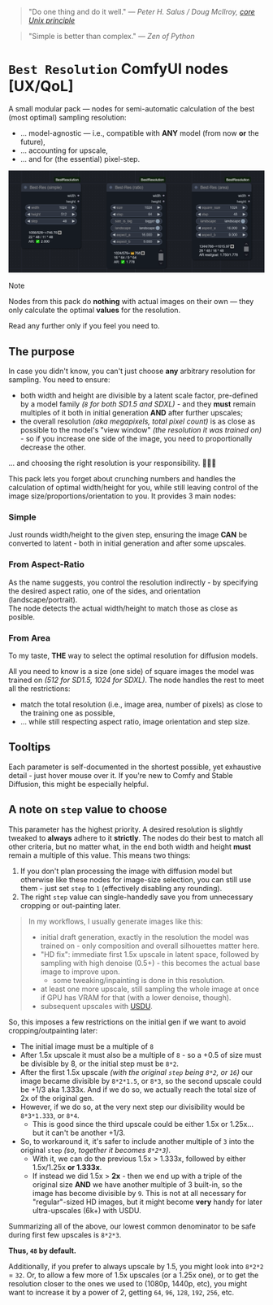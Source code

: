 > "Do one thing and do it well." _— Peter H. Salus / Doug McIlroy, [core Unix principle](https://en.wikipedia.org/wiki/Unix_philosophy)_

> "Simple is better than complex." _— Zen of Python_

# `Best Resolution` ComfyUI nodes [UX/QoL]

A small modular pack — nodes for semi-automatic calculation of the best (most optimal) sampling resolution:
- ... model-agnostic — i.e., compatible with **ANY** model (from now **or** the future),
- ... accounting for upscale,
- ... and for (the essential) pixel-step. 

![image](img/screenshot1.png)

> [!NOTE]
> Nodes from this pack do **nothing** with actual images on their own — they only calculate the optimal **values** for the resolution.

Read any further only if you feel you need to.

## The purpose

In case you didn't know, you can't just choose **any** arbitrary resolution for sampling. You need to ensure:
- both width and height are divisible by a latent scale factor, pre-defined by a model family _(`8` for both SD1.5 and SDXL)_ - and they **must** remain multiples of it both in initial generation **AND** after further upscales;
- the overall resolution _(aka megapixels, total pixel count)_ is as close as possible to the model's "view window" _(the resolution it was trained on)_ - so if you increase one side of the image, you need to proportionally decrease the other.

... and choosing the right resolution is your responsibility. 🤷🏻‍♂️

This pack lets you forget about crunching numbers and handles the calculation of optimal width/height for you, while still leaving control of the image size/proportions/orientation to you. It provides 3 main nodes:

### Simple

Just rounds width/height to the given step, ensuring the image **CAN** be converted to latent - both in initial generation and after some upscales.

### From Aspect-Ratio

As the name suggests, you control the resolution indirectly - by specifying the desired aspect ratio, one of the sides, and orientation (landscape/portrait).  
The node detects the actual width/height to match those as close as posible.

### From Area

To my taste, **THE** way to select the optimal resolution for diffusion models.

All you need to know is a size (one side) of square images the model was trained on _(512 for SD1.5, 1024 for SDXL)_. The node handles the rest to meet all the restrictions:
- match the total resolution (i.e., image area, number of pixels) as close to the training one as possible,
- ... while still respecting aspect ratio, image orientation and step size.

## Tooltips

Each parameter is self-documented in the shortest possible, yet exhaustive detail - just hover mouse over it. If you're new to Comfy and Stable Diffusion, this might be especially helpful.

## A note on `step` value to choose

This parameter has the highest priority. A desired resolution is slightly tweaked to **always** adhere to it **strictly**. The nodes do their best to match all other criteria, but no matter what, in the end both width and height **must** remain a multiple of this value. This means two things:
1. If you don't plan processing the image with diffusion model but otherwise like these nodes for image-size selection, you can still use them - just set `step` to `1` (effectively disabling any rounding).
2. The right `step` value can single-handedly save you from unnecessary cropping or out-painting later.

> In my workflows, I usually generate images like this:
> - initial draft generation, exactly in the resolution the model was trained on - only composition and overall silhouettes matter here.
> - "HD fix": immediate first 1.5x upscale in latent space, followed by sampling with high denoise (0.5+) - this becomes the actual base image to improve upon.
>   - some tweaking/inpainting is done in this resolution.
> - at least one more upscale, still sampling the whole image at once if GPU has VRAM for that (with a lower denoise, though).
> - subsequent upscales with [USDU](https://github.com/ssitu/ComfyUI_UltimateSDUpscale).

So, this imposes a few restrictions on the initial gen if we want to avoid cropping/outpainting later:
- The initial image must be a multiple of `8`
- After 1.5x upscale it must also be a multiple of `8` - so a +0.5 of size must be divisible by 8, or the initial step must be `8*2`.
- After the first 1.5x upscale _(with the original `step` being `8*2`, or `16`)_ our image became divisible by `8*2*1.5`, or `8*3`, so the second upscale could be +1/3 aka 1.333x. And if we do so, we actually reach the total size of 2x of the original gen.
- However, if we do so, at the very next step our divisibility would be `8*3*1.333`, or `8*4`.
  - This is good since the third upscale could be either 1.5x or 1.25x... but it can't be another +1/3.
- So, to workaround it, it's safer to include another multiple of `3` into the original `step` _(so, together it becomes `8*2*3`)_.
  - With it, we can do the previous 1.5x > 1.333x, followed by either 1.5x/1.25x **or 1.333x**.
  - If instead we did 1.5x > **2x** - then we end up with a triple of the original size **AND** we have another multiple of 3 built-in, so the image has become divisible by `9`. This is not at all necessary for "regular"-sized HD images, but it might become **very** handy for later ultra-upscales (6k+) with USDU.

Summarizing all of the above, our lowest common denominator to be safe during first few upscales is `8*2*3`.

**Thus, `48` by default.**

Additionally, if you prefer to always upscale by 1.5, you might look into `8*2*2` = `32`.
Or, to allow a few more of 1.5x upscales (or a 1.25x one), or to get the resolution closer to the ones we used to (1080p, 1440p, etc), you might want to increase it by a power of 2, getting `64`, `96`, `128`, `192`, `256`, etc.
